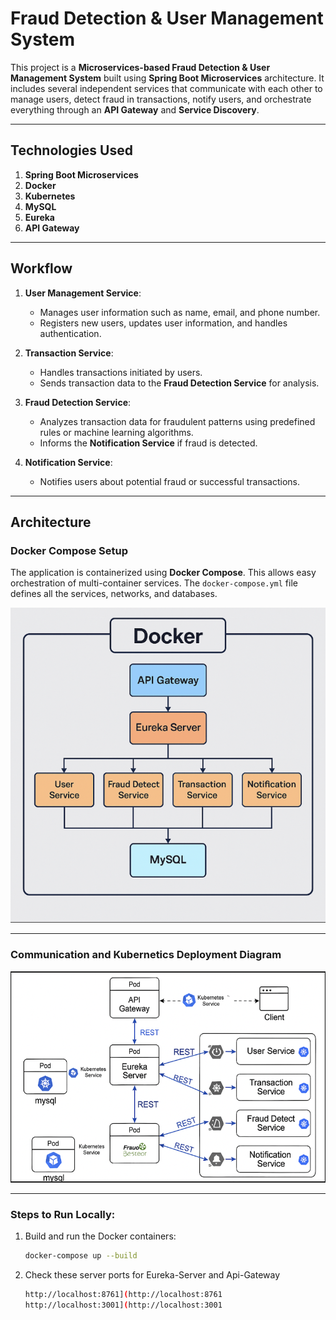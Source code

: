 # Fraud Detection & User Management System

This project is a **Microservices-based Fraud Detection & User Management System** built using **Spring Boot Microservices** architecture. It includes several independent services that communicate with each other to manage users, detect fraud in transactions, notify users, and orchestrate everything through an **API Gateway** and **Service Discovery**.

---

## Technologies Used

1. **Spring Boot Microservices**
2. **Docker**
3. **Kubernetes**
4. **MySQL**
5. **Eureka**
6. **API Gateway**

---

## Workflow

1. **User Management Service**: 
   - Manages user information such as name, email, and phone number.
   - Registers new users, updates user information, and handles authentication.

2. **Transaction Service**: 
   - Handles transactions initiated by users.
   - Sends transaction data to the **Fraud Detection Service** for analysis.

3. **Fraud Detection Service**:
   - Analyzes transaction data for fraudulent patterns using predefined rules or machine learning algorithms.
   - Informs the **Notification Service** if fraud is detected.

4. **Notification Service**: 
   - Notifies users about potential fraud or successful transactions.

---

## Architecture

### Docker Compose Setup
The application is containerized using **Docker Compose**. This allows easy orchestration of multi-container services. The `docker-compose.yml` file defines all the services, networks, and databases.

![Docker Compose Setup](2.png)

---

### Communication and Kubernetics Deployment Diagram

![Kubernetics Deployment Diagram](3.png)

---

### Steps to Run Locally:

1. Build and run the Docker containers:
   ```bash   
   docker-compose up --build

2. Check these server ports for Eureka-Server and Api-Gateway
   ```bash
   http://localhost:8761](http://localhost:8761
   http://localhost:3001](http://localhost:3001
